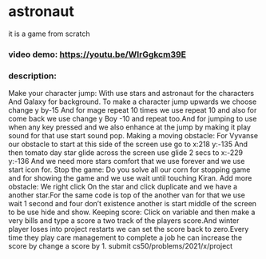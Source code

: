# astronaut
it is a game from scratch
### video demo:   <https://youtu.be/WIrGgkcm39E>
### description:
Make your character jump:
With use stars and astronaut for the characters And Galaxy for background. To make a character jump upwards we choose change y by-15 And for mage repeat 10 times we use repeat 10 and also for come back we use change y Boy -10 and repeat too.And for jumping to use when any key pressed and we also enhance at the jump by making it play sound for that use start sound pop.
Making a moving obstacle:
For Vyvanse our obstacle to start at this side of the screen use go to x:218 y:-135 And then tomato day star glide across the screen use glide 2 secs to x:-229 y:-136 And we need more stars comfort that we use forever and we use start icon for.
Stop the game:
Do you solve all our corn for stopping game and for showing the game and we use wait until touching Kiran.
Add more obstacle:
We right click On the star and click duplicate and we have a another star.For the same code is top of the another van for that we use wait 1 second and four don’t existence another is start middle of the screen to be use hide and show.
Keeping score:
Click on variable and then make a very bills and type a score a two track of the players score.And winter player loses into project restarts we can set the score back to zero.Every time they play care management to complete a job he can increase the score by change a score by 1.
submit  cs50/problems/2021/x/project
